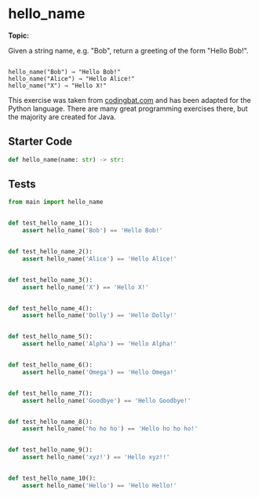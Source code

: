 # hello_name
**Topic:** 



Given a string name, e.g. "Bob", return a greeting of the form "Hello Bob!".

<code>
hello_name("Bob") → "Hello Bob!"
hello_name("Alice") → "Hello Alice!"
hello_name("X") → "Hello X!"
</code>

This exercise was taken from [codingbat.com](https://codingbat.com/prob/p171896) and has been adapted for the Python language. There are many great programming exercises there, but the majority are created for Java.

## Starter Code
```python
def hello_name(name: str) -> str:
```

## Tests
```python
from main import hello_name


def test_hello_name_1():
    assert hello_name('Bob') == 'Hello Bob!'


def test_hello_name_2():
    assert hello_name('Alice') == 'Hello Alice!'


def test_hello_name_3():
    assert hello_name('X') == 'Hello X!'


def test_hello_name_4():
    assert hello_name('Dolly') == 'Hello Dolly!'


def test_hello_name_5():
    assert hello_name('Alpha') == 'Hello Alpha!'


def test_hello_name_6():
    assert hello_name('Omega') == 'Hello Omega!'


def test_hello_name_7():
    assert hello_name('Goodbye') == 'Hello Goodbye!'


def test_hello_name_8():
    assert hello_name('ho ho ho') == 'Hello ho ho ho!'


def test_hello_name_9():
    assert hello_name('xyz!') == 'Hello xyz!!'


def test_hello_name_10():
    assert hello_name('Hello') == 'Hello Hello!'
```
